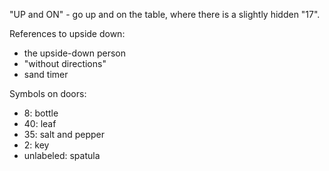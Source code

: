 "UP and ON" - go up and on the table, where there is a slightly hidden "17".

References to upside down:

- the upside-down person
- "without directions"
- sand timer

Symbols on doors:
- 8: bottle
- 40: leaf
- 35: salt and pepper
- 2: key
- unlabeled: spatula
